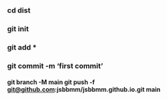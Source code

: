 ### cd dist 
### git init 
### git add * 
### git commit -m ‘first commit’ 
#### git branch -M main git push -f git@github.com:jsbbmm/jsbbmm.github.io.git main